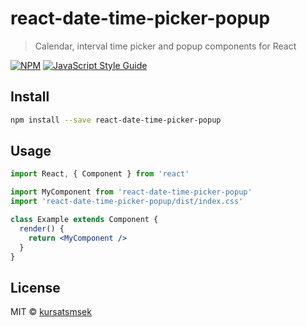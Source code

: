 # react-date-time-picker-popup

> Calendar, interval time picker and popup components for React

[![NPM](https://img.shields.io/npm/v/react-date-time-picker-popup.svg)](https://www.npmjs.com/package/react-date-time-picker-popup) [![JavaScript Style Guide](https://img.shields.io/badge/code_style-standard-brightgreen.svg)](https://standardjs.com)

## Install

```bash
npm install --save react-date-time-picker-popup
```

## Usage

```jsx
import React, { Component } from 'react'

import MyComponent from 'react-date-time-picker-popup'
import 'react-date-time-picker-popup/dist/index.css'

class Example extends Component {
  render() {
    return <MyComponent />
  }
}
```

## License

MIT © [kursatsmsek](https://github.com/kursatsmsek)
